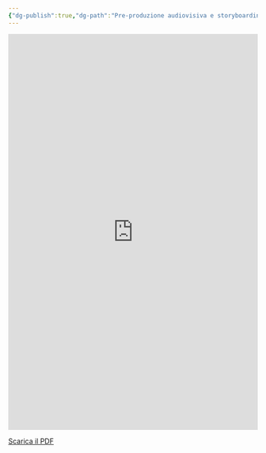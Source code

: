 ```yaml
---
{"dg-publish":true,"dg-path":"Pre-produzione audiovisiva e storyboarding con l’IA/03_Un percorso collaborativo con l'IA.md","permalink":"/pre-produzione-audiovisiva-e-storyboarding-con-l-ia/03-un-percorso-collaborativo-con-l-ia/"}
---
```


<iframe
  src="https://drive.google.com/file/d/1IJsD-B67wML5Umn4frSbUFgXUut3mp3V/preview"
  width="100%"
  height="800"
  style="border:none"
  allow="autoplay">
</iframe>

[Scarica il PDF](https://drive.google.com/uc?export=download&id=1IJsD-B67wML5Umn4frSbUFgXUut3mp3V)
